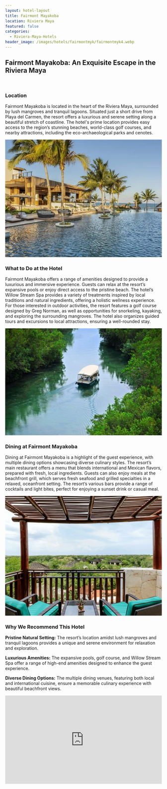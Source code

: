 ```yaml
---
layout: hotel-layout
title: Fairmont Mayakoba
location: Riviera Maya
featured: false
categories:
  - Riviera-Maya-Hotels
header_image: /images/hotels/fairmontmyk/fairmontmyk4.webp
---
```

## Fairmont Mayakoba: An Exquisite Escape in the Riviera Maya

&nbsp;

### Location

Fairmont Mayakoba is located in the heart of the Riviera Maya, surrounded by lush mangroves and tranquil lagoons. Situated just a short drive from Playa del Carmen, the resort offers a luxurious and serene setting along a beautiful stretch of coastline. The hotel's prime location provides easy access to the region’s stunning beaches, world-class golf courses, and nearby attractions, including the eco-archaeological parks and cenotes.

![](/images/hotels/fairmontmyk/fairmontmyk1.jpg)

### What to Do at the Hotel

Fairmont Mayakoba offers a range of amenities designed to provide a luxurious and immersive experience. Guests can relax at the resort’s expansive pools or enjoy direct access to the pristine beach. The hotel’s Willow Stream Spa provides a variety of treatments inspired by local traditions and natural ingredients, offering a holistic wellness experience. For those interested in outdoor activities, the resort features a golf course designed by Greg Norman, as well as opportunities for snorkeling, kayaking, and exploring the surrounding mangroves. The hotel also organizes guided tours and excursions to local attractions, ensuring a well-rounded stay.

![](/images/hotels/fairmontmyk/fairmontmyk3.jpg)

### Dining at Fairmont Mayakoba

Dining at Fairmont Mayakoba is a highlight of the guest experience, with multiple dining options showcasing diverse culinary styles. The resort’s main restaurant offers a menu that blends international and Mexican flavors, prepared with fresh, local ingredients. Guests can also enjoy meals at the beachfront grill, which serves fresh seafood and grilled specialties in a relaxed, oceanfront setting. The resort’s various bars provide a range of cocktails and light bites, perfect for enjoying a sunset drink or casual meal.

![](/images/hotels/fairmontmyk/fairmontmyk2.webp)

### Why We Recommend This Hotel

**Pristine Natural Setting:** The resort’s location amidst lush mangroves and tranquil lagoons provides a unique and serene environment for relaxation and exploration.&nbsp;

**Luxurious Amenities:** The expansive pools, golf course, and Willow Stream Spa offer a range of high-end amenities designed to enhance the guest experience.&nbsp;

**Diverse Dining Options:** The multiple dining venues, featuring both local and international cuisine, ensure a memorable culinary experience with beautiful beachfront views.&nbsp;

<style>.embed-container { position: relative; padding-bottom: 56.25%; height: 0; overflow: hidden; max-width: 100%; } .embed-container iframe, .embed-container object, .embed-container embed { position: absolute; top: 0; left: 0; width: 100%; height: 100%; }</style>

<div class="embed-container"><iframe src="https://www.youtube.com/embed/CPX4u4ZCGkY" frameborder="0" allowfullscreen=""></iframe></div>